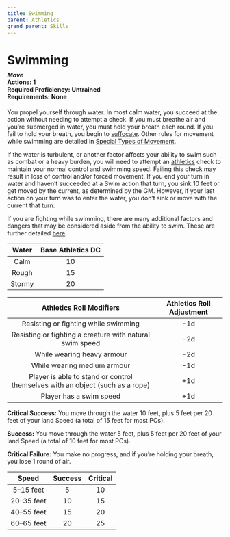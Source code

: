 ```yaml
---
title: Swimming
parent: Athletics
grand_parent: Skills
---
```


# Swimming

<div style="margin-top:-10px;"></div>

#### *Move*<br>**Actions:** 1<br>**Required Proficiency:** Untrained<br>**Requirements:** None
You propel yourself through water. In most calm water, you succeed at the action without needing to attempt a check. If you must breathe air and you’re submerged in water, you must hold your breath each round. If you fail to hold your breath, you begin to [suffocate](https://stormchaserroleplaying.com/stormchaserRPG/Exploration/Environment/Suffocating/). Other rules for movement while swimming are detailed in [Special Types of Movement](https://stormchaserroleplaying.com/stormchaserRPG/Exploration/Movement/SpecialTypesofMovement/#climbing-swimming-and-crawling). 

If the water is turbulent, or another factor affects your ability to swim such as combat or a heavy burden, you will need to attempt an [athletics](https://stormchaserroleplaying.com/stormchaserRPG/Skills/Athletics/) check to maintain your normal control and swimming speed. Failing this check may result in loss of control and/or forced movement. If you end your turn in water and haven’t succeeded at a Swim action that turn, you sink 10 feet or get moved by the current, as determined by the GM. However, if your last action on your turn was to enter the water, you don’t sink or move with the current that turn.

If you are fighting while swimming, there are many additional factors and dangers that may be considered aside from the ability to swim. These are further detailed [here](https://stormchaserroleplaying.com/stormchaserRPG/Combat/Special/Aquatic/).

| Water | Base Athletics DC |
|:-----:|:-----------------:|
| Calm   | 10 |
| Rough  | 15 |
| Stormy | 20 |

| Athletics Roll Modifiers | Athletics Roll Adjustment |
|:------------------------:|:-------------------------:|
| Resisting or fighting while swimming | -1d |
| Resisting or fighting a creature with natural swim speed | -2d |
| While wearing heavy armour | -2d |
| While wearing medium armour | -1d |
| Player is able to stand or control themselves with an object (such as a rope) | +1d |
| Player has a swim speed | +1d |

**Critical Success:** You move through the water 10 feet, plus 5 feet per 20 feet of your land Speed (a total of 15 feet for most PCs).

**Success:** You move through the water 5 feet, plus 5 feet per 20 feet of your land Speed (a total of 10 feet for most PCs).

**Critical Failure:** You make no progress, and if you’re holding your breath, you lose 1 round of air.

| Speed | Success | Critical |
|:-----:|:-------:|:--------:|
| 5–15 feet  | 5  | 10 |
| 20–35 feet | 10 | 15 |
| 40–55 feet | 15 | 20 |
| 60–65 feet | 20 | 25 |

